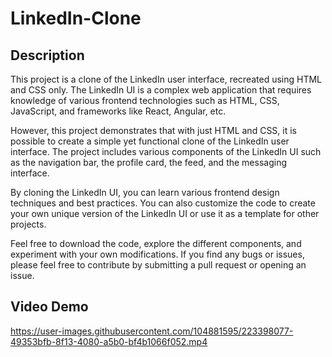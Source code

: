 # LinkedIn-Clone

## Description

This project is a clone of the LinkedIn user interface, recreated using HTML and CSS only. The LinkedIn UI is a complex web application that requires knowledge of various frontend technologies such as HTML, CSS, JavaScript, and frameworks like React, Angular, etc.

However, this project demonstrates that with just HTML and CSS, it is possible to create a simple yet functional clone of the LinkedIn user interface. The project includes various components of the LinkedIn UI such as the navigation bar, the profile card, the feed, and the messaging interface.

By cloning the LinkedIn UI, you can learn various frontend design techniques and best practices. You can also customize the code to create your own unique version of the LinkedIn UI or use it as a template for other projects.

Feel free to download the code, explore the different components, and experiment with your own modifications. If you find any bugs or issues, please feel free to contribute by submitting a pull request or opening an issue.

## Video Demo



https://user-images.githubusercontent.com/104881595/223398077-49353bfb-8f13-4080-a5b0-bf4b1066f052.mp4

